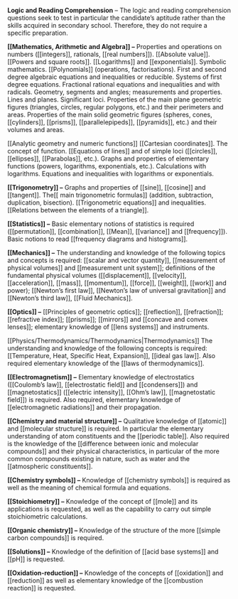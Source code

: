 **Logic and Reading Comprehension** – The logic and reading comprehension questions seek to test in particular the candidate’s aptitude rather than the skills acquired in secondary school. Therefore, they do not require a specific preparation.

**[[Mathematics, Arithmetic and Algebra]] –** Properties and operations on numbers ([[integers]], rationals, [[real numbers]]). [[Absolute value]]. [[Powers and square roots]]. [[Logarithms]] and [[exponentials]]. Symbolic mathematics. [[Polynomials]] (operations, factorisations). First and second degree algebraic equations and inequalities or reducible. Systems of first degree equations. Fractional rational equations and inequalities and with radicals. Geometry, segments and angles; measurements and properties. Lines and planes. Significant loci. Properties of the main plane geometric figures (triangles, circles, regular polygons, etc.) and their perimeters and areas. Properties of the main solid geometric figures (spheres, cones, [[cylinders]], [[prisms]], [[parallelepipeds]], [[pyramids]], etc.) and their volumes and areas.

[[Analytic geometry and numeric functions]] [[Cartesian coordinates]]. The concept of function. [[Equations of lines]] and of simple loci ([[circles]], [[ellipses]], [[Parabolas]], etc.). Graphs and properties of elementary functions (powers, logarithms, exponentials, etc.). Calculations with logarithms. Equations and inequalities with logarithms or exponentials.

**[[Trigonometry]] –** Graphs and properties of [[sine]], [[cosine]] and [[tangent]]. The[[ main trigonometric formulas]] (addition, subtraction, duplication, bisection). [[Trigonometric equations]] and inequalities. [[Relations between the elements of a triangle]].

**[[Statistics]] –** Basic elementary notions of statistics is required ([[permutation]], [[combination]], [[Mean]], [[variance]] and [[frequency]]). Basic notions to read [[frequency diagrams and histograms]].

**[[Mechanics]] –** The understanding and knowledge of the following topics and concepts is required: [[scalar and vector quantity]], [[measurement of physical volumes]] and [[measurement unit system]]; definitions of the fundamental physical volumes ([[displacement]], [[velocity]], [[acceleration]], [[mass]], [[momentum]], [[force]], [[weight]], [[work]] and power); [[Newton’s first law]], [[Newton’s law of universal gravitation]] and [[Newton’s third law]], [[Fluid Mechanics]].

**[[Optics]] –** [[Principles of geometric optics]]; [[reflection]], [[refraction]]; [[refractive index]]; [[prisms]]; [[mirrors]] and [[concave and convex lenses]]; elementary knowledge of [[lens systems]] and instruments.

[[Physics/Thermodynamics/Thermodynamics|Thermodynamics]] The understanding and knowledge of the following concepts is required: [[Temperature, Heat, Specific Heat, Expansion]], [[ideal gas law]]. Also required elementary knowledge of the [[laws of thermodynamics]].

**[[Electromagnetism]] –** Elementary knowledge of electrostatics ([[Coulomb’s law]], [[electrostatic field]] and [[condensers]]) and [[magnetostatics]] ([[electric intensity]], [[Ohm’s law]], [[magnetostatic field]]) is required. Also required, elementary knowledge of [[electromagnetic radiations]] and their propagation.

**[[Chemistry and material structure]] –** Qualitative knowledge of [[atomic]] and [[molecular structure]] is required. In particular the elementary understanding of atom constituents and the [[periodic table]]. Also required is the knowledge of the [[difference between ionic and molecular compounds]] and their physical characteristics, in particular of the more common compounds existing in nature, such as water and the [[atmospheric constituents]].

**[[Chemistry symbols]] –** Knowledge of [[chemistry symbols]] is required as well as the meaning of chemical formula and equations.

**[[Stoichiometry]] –** Knowledge of the concept of [[mole]] and its applications is requested, as well as the capability to carry out simple stoichiometric calculations.

**[[Organic chemistry]] –** Knowledge of the structure of the more [[simple carbon compounds]] is required.

**[[Solutions]] –** Knowledge of the definition of [[acid base systems]] and [[pH]] is requested.

**[[Oxidation-reduction]] –** Knowledge of the concepts of [[oxidation]] and [[reduction]] as well as elementary knowledge of the [[combustion reaction]] is requested.